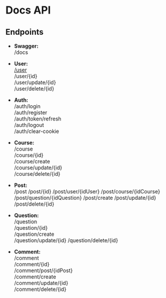 #  Docs API

##  Endpoints

- **Swagger:**  
/docs

- **User:**  
[/user](./user.md)  
/user/{id}  
/user/update/{id}  
/user/delete/{id}  

- **Auth:**  
/auth/login  
/auth/register  
/auth/token/refresh  
/auth/logout  
/auth/clear-cookie  

- **Course:**  
/course  
/course/{id}  
/course/create  
/course/update/{id}  
/course/delete/{id}  

- **Post:**  
/post
/post/{id}
/post/user/{idUser}
/post/course/{idCourse}
/post/question/{idQuestion}
/post/create
/post/update/{id}  
/post/delete/{id}  

- **Question:**  
/question  
/question/{id}  
/question/create  
/question/update/{id}
/question/delete/{id}

- **Comment:**  
/comment  
/comment/{id}  
/comment/post/{idPost}  
/comment/create  
/comment/update/{id}  
/comment/delete/{id}  
